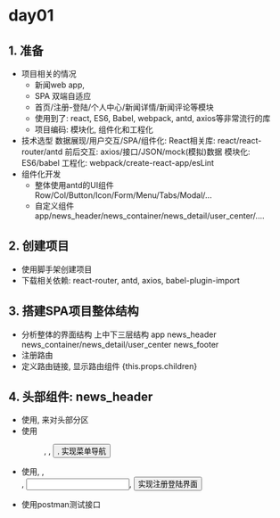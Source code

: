 # day01
## 1. 准备
  * 项目相关的情况
    * 新闻web app, 
    * SPA 双端自适应
    * 首页/注册-登陆/个人中心/新闻详情/新闻评论等模块
    * 使用到了: react, ES6, Babel, webpack, antd, axios等非常流行的库
    * 项目编码: 模块化, 组件化和工程化
  * 技术选型
    数据展现/用户交互/SPA/组件化: React相关库: react/react-router/antd
    前后交互: axios/接口/JSON/mock(模拟)数据
    模块化: ES6/babel
    工程化: webpack/create-react-app/esLint
  * 组件化开发
    * 整体使用antd的UI组件
      Row/Col/Button/Icon/Form/Menu/Tabs/Modal/...
    * 自定义组件
      app/news_header/news_container/news_detail/user_center/....
## 2. 创建项目
  * 使用脚手架创建项目
  * 下载相关依赖: react-router, antd, axios, babel-plugin-import
## 3. 搭建SPA项目整体结构
  * 分析整体的界面结构
    上中下三层结构
    app
      news_header
      news_container/news_detail/user_center
      news_footer
  * 注册路由
      <Router>
        <Route path="/" component={App}>
          <IndexRoute component={NewsContainer}>
          <Router path="/detail/:uniqueKey" component={newsDetail}>
          <Router path="/usercenter" component={UserCenter}>
  * 定义路由链接, 显示路由组件
    <Link to="/detail/1">
    {this.props.children}
## 4. 头部组件: news_header
  * 使用<Row>, <Col>来对头部分区
  * 使用<Menu>, <Icon>, <Button>, <Link> 实现菜单导航
  * 使用<Modal>, <Tabs>, <Form>, <Input>, <Button>实现注册登陆界面
  * 使用postman测试接口